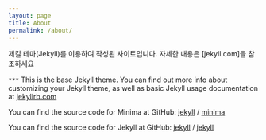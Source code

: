 ```yaml
---
layout: page
title: About
permalink: /about/
---
```


제킬 테마(Jekyll)를 이용하여 작성된 사이트입니다. 자세한 내용은 [jekyll.com]을 참조하세요 

`***`
This is the base Jekyll theme. You can find out more info about customizing your Jekyll theme, as well as basic Jekyll usage documentation at [jekyllrb.com](https://jekyllrb.com/)

You can find the source code for Minima at GitHub:
[jekyll][jekyll-organization] /
[minima](https://github.com/jekyll/minima)

You can find the source code for Jekyll at GitHub:
[jekyll][jekyll-organization] /
[jekyll](https://github.com/jekyll/jekyll)


[jekyll-organization]: https://github.com/jekyll
